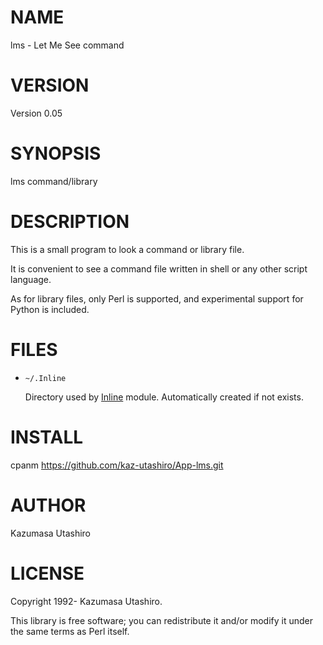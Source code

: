 # NAME

lms - Let Me See command

# VERSION

Version 0.05

# SYNOPSIS

lms command/library

# DESCRIPTION

This is a small program to look a command or library file.

It is convenient to see a command file written in shell or any other
script language.

As for library files, only Perl is supported, and experimental support
for Python is included.

# FILES

- `~/.Inline`

    Directory used by [Inline](https://metacpan.org/pod/Inline) module.  Automatically created if not
    exists.

# INSTALL

cpanm https://github.com/kaz-utashiro/App-lms.git

# AUTHOR

Kazumasa Utashiro

# LICENSE

Copyright 1992- Kazumasa Utashiro.

This library is free software; you can redistribute it and/or modify
it under the same terms as Perl itself.

